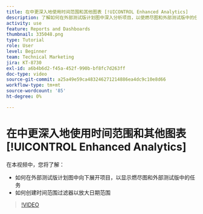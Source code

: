 ```yaml
---
title: 在中更深入地使用时间范围和其他图表 [!UICONTROL Enhanced Analytics]
description: 了解如何在外部测试版计划图中深入分析项目，以使燃尽图和外部测试版中的任务图显示在Workfront中。
activity: use
feature: Reports and Dashboards
thumbnail: 335048.png
type: Tutorial
role: User
level: Beginner
team: Technical Marketing
jira: KT-8730
exl-id: a6b4b6d2-f45a-452f-990b-bf8fc7d263ff
doc-type: video
source-git-commit: a25a49e59ca483246271214886ea4dc9c10e8d66
workflow-type: tm+mt
source-wordcount: '85'
ht-degree: 0%

---
```


# 在中更深入地使用时间范围和其他图表 [!UICONTROL Enhanced Analytics]

在本视频中，您将了解：

* 如何在外部测试版计划图中向下展开项目，以显示燃尽图和外部测试版中的任务
* 如何创建时间范围过滤器以放大日期范围

>[!VIDEO](https://video.tv.adobe.com/v/335048/?quality=12&learn=on)
